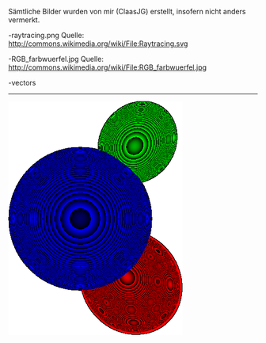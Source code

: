 ﻿Sämtliche Bilder wurden von mir (ClaasJG) erstellt, insofern nicht anders vermerkt.

-raytracing.png Quelle: http://commons.wikimedia.org/wiki/File:Raytracing.svg

-RGB_farbwuerfel.jpg Quelle: http://commons.wikimedia.org/wiki/File:RGB_farbwuerfel.jpg

-vectors

***
![Bump](https://raw.githubusercontent.com/fsglab/raytracer/master/data/img/bump.png)
